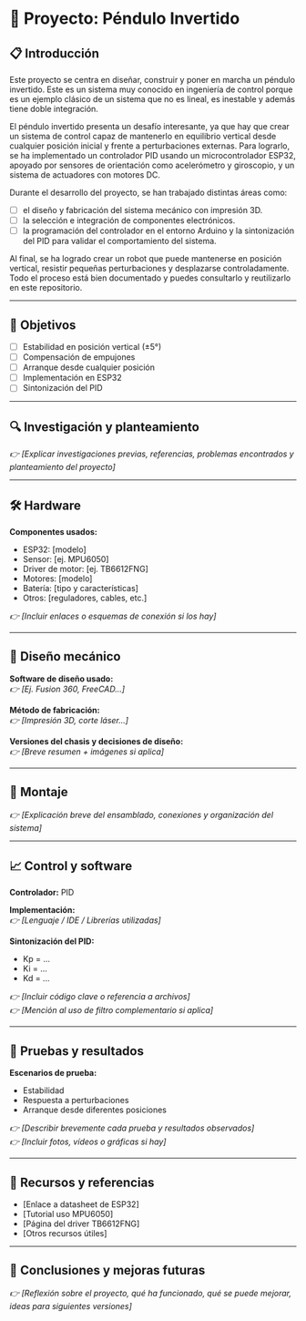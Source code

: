 # 🧩 Proyecto: Péndulo Invertido

## 📋 Introducción
Este proyecto se centra en diseñar, construir y poner en marcha un péndulo invertido. Este es un sistema muy conocido en ingeniería de control porque es un ejemplo clásico de un sistema que no es lineal, es inestable y además tiene doble integración. 

El péndulo invertido presenta un desafío interesante, ya que hay que crear un sistema de control capaz de mantenerlo en equilibrio vertical desde cualquier posición inicial y frente a perturbaciones externas. Para lograrlo, se ha implementado un controlador PID usando un microcontrolador ESP32, apoyado por sensores de orientación como acelerómetro y giroscopio, y un sistema de actuadores con motores DC. 

Durante el desarrollo del proyecto, se han trabajado distintas áreas como:
- [ ] el diseño y fabricación del sistema mecánico con impresión 3D.
- [ ] la selección e integración de componentes electrónicos.
- [ ] la programación del controlador en el entorno Arduino y la sintonización del PID para validar el comportamiento del sistema.

Al final, se ha logrado crear un robot que puede mantenerse en posición vertical, resistir pequeñas perturbaciones y desplazarse controladamente. Todo el proceso está bien documentado y puedes consultarlo y reutilizarlo en este repositorio.

---

## 🎯 Objetivos
- [ ] Estabilidad en posición vertical (±5°)
- [ ] Compensación de empujones
- [ ] Arranque desde cualquier posición
- [ ] Implementación en ESP32
- [ ] Sintonización del PID

---

## 🔍 Investigación y planteamiento
_👉 [Explicar investigaciones previas, referencias, problemas encontrados y planteamiento del proyecto]_

---

## 🛠️ Hardware
**Componentes usados:**
- ESP32: [modelo]
- Sensor: [ej. MPU6050]
- Driver de motor: [ej. TB6612FNG]
- Motores: [modelo]
- Batería: [tipo y características]
- Otros: [reguladores, cables, etc.]

_👉 [Incluir enlaces o esquemas de conexión si los hay]_

---

## 🧱 Diseño mecánico
**Software de diseño usado:**  
_👉 [Ej. Fusion 360, FreeCAD...]_

**Método de fabricación:**  
_👉 [Impresión 3D, corte láser...]_

**Versiones del chasis y decisiones de diseño:**  
_👉 [Breve resumen + imágenes si aplica]_

---

## 🔌 Montaje
_👉 [Explicación breve del ensamblado, conexiones y organización del sistema]_

---


## 📈 Control y software
**Controlador:** PID

**Implementación:**  
_👉 [Lenguaje / IDE / Librerías utilizadas]_

**Sintonización del PID:**  
- Kp = ...
- Ki = ...
- Kd = ...

_👉 [Incluir código clave o referencia a archivos]_  
_👉 [Mención al uso de filtro complementario si aplica]_

---

## 🧪 Pruebas y resultados
**Escenarios de prueba:**
- Estabilidad
- Respuesta a perturbaciones
- Arranque desde diferentes posiciones

_👉 [Describir brevemente cada prueba y resultados observados]_  
_👉 [Incluir fotos, vídeos o gráficas si hay]_

---

## 📎 Recursos y referencias
- [Enlace a datasheet de ESP32]
- [Tutorial uso MPU6050]
- [Página del driver TB6612FNG]
- [Otros recursos útiles]

---

## 🚀 Conclusiones y mejoras futuras
_👉 [Reflexión sobre el proyecto, qué ha funcionado, qué se puede mejorar, ideas para siguientes versiones]_
